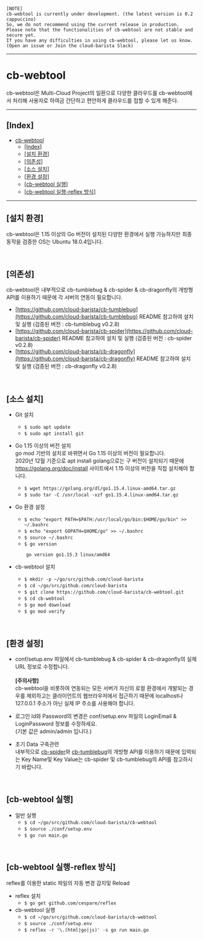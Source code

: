 ```
[NOTE]
cb-webtool is currently under development. (the latest version is 0.2 cappuccino)
So, we do not recommend using the current release in production.
Please note that the functionalities of cb-webtool are not stable and secure yet.
If you have any difficulties in using cb-webtool, please let us know.
(Open an issue or Join the cloud-barista Slack)
```
***

cb-webtool
==========
cb-webtool은 Multi-Cloud Project의 일환으로 다양한 클라우드를 cb-webtool에서 처리해 사용자로 하여금 간단하고 편안하게 클라우드를 접할 수 있게 해준다.
***
## [Index]
- [cb-webtool](#cb-webtool)
  - [[Index]](#index)
  - [[설치 환경]](#설치-환경)
  - [[의존성]](#의존성)
  - [[소스 설치]](#소스-설치)
  - [[환경 설정]](#환경-설정)
  - [[cb-webtool 실행]](#cb-webtool-실행)
  - [[cb-webtool 실행-reflex 방식]](#cb-webtool-실행-reflex-방식)
***
## [설치 환경]
cb-webtool은 1.15 이상의 Go 버전이 설치된 다양한 환경에서 실행 가능하지만 최종 동작을 검증한 OS는 Ubuntu 18.0.4입니다.

<br>

## [의존성]
cb-webtool은 내부적으로 cb-tumblebug & cb-spider & cb-dragonfly의 개방형 API를 이용하기 때문에 각 서버의 연동이 필요합니다.<br>
- [https://github.com/cloud-barista/cb-tumblebug](https://github.com/cloud-barista/cb-tumblebug) README 참고하여 설치 및 실행 (검증된 버전 : cb-tumblebug v0.2.8)
- [https://github.com/cloud-barista/cb-spider](https://github.com/cloud-barista/cb-spider) README 참고하여 설치 및 실행 (검증된 버전 : cb-spider v0.2.8)
- [https://github.com/cloud-barista/cb-dragonfly](https://github.com/cloud-barista/cb-dragonfly) README 참고하여 설치 및 실행 (검증된 버전 : cb-dragonfly v0.2.8)

<br>

## [소스 설치]
- Git 설치
  - `$ sudo apt update`
  - `$ sudo apt install git`

- Go 1.15 이상의 버전 설치<br>
  go mod 기반의 설치로 바뀌면서 Go 1.15 이상의 버전이 필요합니다.<br>
  2020년 12월 기준으로 apt install golang으로는 구 버전이 설치되기 때문에 https://golang.org/doc/install 사이트에서 1.15 이상의 버전을 직접 설치해야 합니다.<br>
  - `$ wget https://golang.org/dl/go1.15.4.linux-amd64.tar.gz`
  - `$ sudo tar -C /usr/local -xzf go1.15.4.linux-amd64.tar.gz`

- Go 환경 설정  
  - `$ echo "export PATH=$PATH:/usr/local/go/bin:$HOME/go/bin" >> ~/.bashrc`
  - `$ echo "export GOPATH=$HOME/go" >> ~/.bashrc`
  - `$ source ~/.bashrc`
  - `$ go version`
  ```
      go version go1.15.3 linux/amd64
  ```

 - cb-webtool 설치
   - `$ mkdir -p ~/go/src/github.com/cloud-barista`
   - `$ cd ~/go/src/github.com/cloud-barista`
   - `$ git clone https://github.com/cloud-barista/cb-webtool.git`
   - `$ cd cb-webtool`
   - `$ go mod download`
   - `$ go mod verify`

<br>

## [환경 설정]
   - conf/setup.env 파일에서 cb-tumblebug & cb-spider & cb-dragonfly의 실제 URL 정보로 수정합니다.<br><br>
     **[주의사항]**<br> cb-webtool을 비롯하여 연동되는 모든 서버가 자신의 로컬 환경에서 개발되는 경우를 제외하고는 클라이언트의 웹브라우저에서 접근하기 때문에 localhost나 127.0.0.1 주소가 아닌 실제 IP 주소를 사용해야 합니다.

   - 로그인 Id와 Password의 변경은 conf/setup.env 파일의 LoginEmail & LoginPassword 정보를 수정하세요.<br>
     (기본 값은 admin/admin 입니다.)

   - 초기 Data 구축관련<br>
     내부적으로 [cb-spider](https://github.com/cloud-barista/cb-spider)와 [cb-tumblebug](https://github.com/cloud-barista/cb-tumblebug)의 개방형 API를 이용하기 때문에 입력되는 Key Name및 Key Value는 cb-spider 및 cb-tumblebug의 API를 참고하시기 바랍니다.
  
<br>

## [cb-webtool 실행]
  - 일반 실행 
    - `$ cd ~/go/src/github.com/cloud-barista/cb-webtool`
    - `$ source ./conf/setup.env`
    - `$ go run main.go`
  
<br>

## [cb-webtool 실행-reflex 방식]
reflex를 이용한 static 파일의 자동 변경 감지및 Reload
  - reflex 설치
    - `$ go get github.com/cespare/reflex`
  - cb-webtool 실행
    - `$ cd ~/go/src/github.com/cloud-barista/cb-webtool`
    - `$ source ./conf/setup.env`
    - `$ reflex -r '\.(html|go|js)' -s go run main.go`